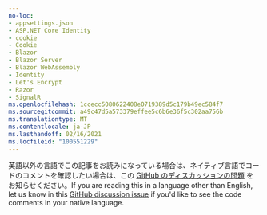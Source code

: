 ```yaml
---
no-loc:
- appsettings.json
- ASP.NET Core Identity
- cookie
- Cookie
- Blazor
- Blazor Server
- Blazor WebAssembly
- Identity
- Let's Encrypt
- Razor
- SignalR
ms.openlocfilehash: 1ccecc5080622408e0719389d5c179b49ec584f7
ms.sourcegitcommit: a49c47d5a573379effee5c6b6e36f5c302aa756b
ms.translationtype: MT
ms.contentlocale: ja-JP
ms.lasthandoff: 02/16/2021
ms.locfileid: "100551229"
---
```

<span data-ttu-id="86579-101">英語以外の言語でこの記事をお読みになっている場合は、ネイティブ言語でコードのコメントを確認したい場合は、この [GitHub のディスカッションの問題](https://github.com/aspnet/AspNetCore.Docs/issues/16455) をお知らせください。</span><span class="sxs-lookup"><span data-stu-id="86579-101">If you are reading this in a language other than English, let us know in this [GitHub discussion issue](https://github.com/aspnet/AspNetCore.Docs/issues/16455) if you'd like to see the code comments in your native language.</span></span>